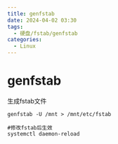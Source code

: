 ```yaml
---
title: genfstab
date: 2024-04-02 03:30
tags:
  - 硬盘/fstab/genfstab
categories:
  - Linux
---
```


# genfstab 
生成fstab文件
```shell
genfstab -U /mnt > /mnt/etc/fstab

#修改fstab后生效
systemctl daemon-reload
```

